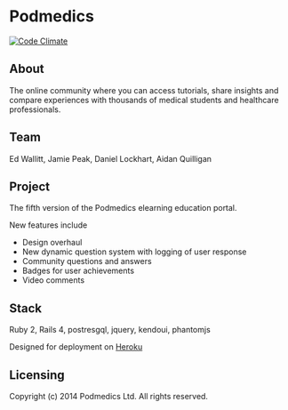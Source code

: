 # Podmedics

[![Code Climate](https://codeclimate.com/repos/558ff4046956800aa2004706/badges/6e3bdb8e74be87998645/gpa.svg)](https://codeclimate.com/repos/558ff4046956800aa2004706/feed)

## About

The online community where you can access tutorials, share insights and
compare experiences with thousands of medical students and healthcare
professionals.

## Team

Ed Wallitt, Jamie Peak, Daniel Lockhart, Aidan Quilligan

## Project

The fifth version of the Podmedics elearning education portal.

New features include

- Design overhaul
- New dynamic question system with logging of user response
- Community questions and answers
- Badges for user achievements
- Video comments

## Stack

Ruby 2, Rails 4, postresgql, jquery, kendoui, phantomjs

Designed for deployment on [Heroku](http://www.heroku.com)

## Licensing

Copyright (c) 2014 Podmedics Ltd. All rights reserved.
